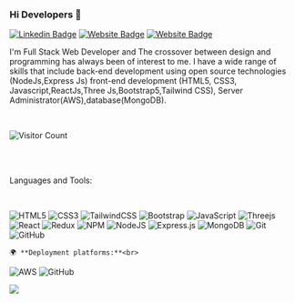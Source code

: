 ### Hi Developers 👋

<!-- [![YouTube Badge](https://img.shields.io/badge/YouTube-DeveloperFunnel-red)](https://www.youtube.com/developerfunnel) -->
[![Linkedin Badge](https://img.shields.io/badge/-Krushank-blue?style=flat-square&logo=Linkedin&logoColor=white&link=https://www.linkedin.com/in/Krushank--01629954/)](https://www.linkedin.com/in/krushank-patel-24b825252)
[![Website Badge](https://img.shields.io/badge/WebSite-Krushank-green)](https://krushankpatel.github.io/Krushank_Profile/)
[![Website Badge](https://img.shields.io/badge/StackOverflow-Krushank-yellow)](https://stackoverflow.com/users/21152402/krushank-patel)

I'm
Full Stack Web Developer and
The crossover between design and programming has always been of interest to me. I have a wide range of skills that include back-end development using open source technologies (NodeJs,Express Js) front-end development (HTML5, CSS3, Javascript,ReactJs,Three Js,Bootstrap5,Tailwind CSS), Server Administrator(AWS),database(MongoDB).

<div height="40">&nbsp;</div>

![Visitor Count](https://profile-counter.glitch.me/aakashdeveloper/count.svg)
<div height="40">&nbsp;</div>

<!-- <div>
  <h4>🏆 Github Profile Trophy</h4>
  <a href="https://github.com/ryo-ma/github-profile-trophy">
    <img src="https://github-profile-trophy.vercel.app/?username=aakashdeveloper&column=7"/>
  </a>
</div> -->
<div height="40">&nbsp;</div>

Languages and Tools: 

<div height="40">&nbsp;</div>

![HTML5](https://img.shields.io/badge/html5-%23E34F26.svg?style=for-the-badge&logo=html5&logoColor=white&margin-top=20px)
![CSS3](https://img.shields.io/badge/css3-%231572B6.svg?style=for-the-badge&logo=css3&logoColor=white)
![TailwindCSS](https://img.shields.io/badge/tailwindcss-%2338B2AC.svg?style=for-the-badge&logo=tailwind-css&logoColor=white)
![Bootstrap](https://img.shields.io/badge/bootstrap-%23563D7C.svg?style=for-the-badge&logo=bootstrap&logoColor=white)
![JavaScript](https://img.shields.io/badge/javascript-%23323330.svg?style=for-the-badge&logo=javascript&logoColor=%23F7DF1E)
![Threejs](https://img.shields.io/badge/threejs-black?style=for-the-badge&logo=three.js&logoColor=white)
![React](https://img.shields.io/badge/react-%2320232a.svg?style=for-the-badge&logo=react&logoColor=%2361DAFB)
![Redux](https://img.shields.io/badge/redux-%23593d88.svg?style=for-the-badge&logo=redux&logoColor=white)
![NPM](https://img.shields.io/badge/NPM-%23CB3837.svg?style=for-the-badge&logo=npm&logoColor=white)
![NodeJS](https://img.shields.io/badge/node.js-6DA55F?style=for-the-badge&logo=node.js&logoColor=white)
![Express.js](https://img.shields.io/badge/express.js-%23404d59.svg?style=for-the-badge&logo=express&logoColor=%2361DAFB)
![MongoDB](https://img.shields.io/badge/MongoDB-%234ea94b.svg?style=for-the-badge&logo=mongodb&logoColor=white)
![Git](https://img.shields.io/badge/git-%23F05033.svg?style=for-the-badge&logo=git&logoColor=white)
![GitHub](https://img.shields.io/badge/github-%23121011.svg?style=for-the-badge&logo=github&logoColor=white)


    🌍 **Deployment platforms:**<br>
    
 ![AWS](https://img.shields.io/badge/AWS-%23FF9900.svg?style=for-the-badge&logo=amazon-aws&logoColor=white)
 ![GitHub](https://img.shields.io/badge/github-%23121011.svg?style=for-the-badge&logo=github&logoColor=white)
    
![](https://activity-graph.herokuapp.com/graph?username=aakashdeveloper&theme=react-dark&area=true)
<!--
**Aakashdeveloper/Aakashdeveloper** is a ✨ _special_ ✨ repository because its `README.md` (this file) appears on your GitHub profile.

Here are some ideas to get you started:

- 🔭 I’m currently working on ...
- 🌱 I’m currently learning ...
- 👯 I’m looking to collaborate on ...
- 🤔 I’m looking for help with ...
- 💬 Ask me about ...
- 📫 How to reach me: ...
- 😄 Pronouns: ...
- ⚡ Fun fact: .....

-->
